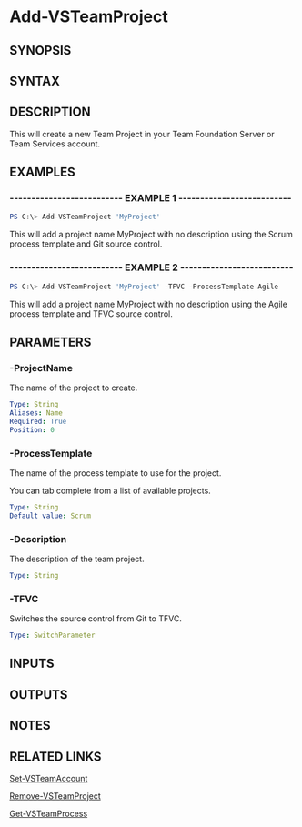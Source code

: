 <!-- #include "./common/header.md" -->

# Add-VSTeamProject

## SYNOPSIS

<!-- #include "./synopsis/Add-VSTeamProject.md" -->

## SYNTAX

## DESCRIPTION

This will create a new Team Project in your Team Foundation Server or Team Services account.

## EXAMPLES

### -------------------------- EXAMPLE 1 --------------------------

```PowerShell
PS C:\> Add-VSTeamProject 'MyProject'
```

This will add a project name MyProject with no description using the Scrum process
template and Git source control.

### -------------------------- EXAMPLE 2 --------------------------

```PowerShell
PS C:\> Add-VSTeamProject 'MyProject' -TFVC -ProcessTemplate Agile
```

This will add a project name MyProject with no description using the Agile process
template and TFVC source control.

## PARAMETERS

### -ProjectName

The name of the project to create.

```yaml
Type: String
Aliases: Name
Required: True
Position: 0
```

### -ProcessTemplate

The name of the process template to use for the project.

You can tab complete from a list of available projects.

```yaml
Type: String
Default value: Scrum
```

### -Description

The description of the team project.

```yaml
Type: String
```

### -TFVC

Switches the source control from Git to TFVC.

```yaml
Type: SwitchParameter
```

## INPUTS

## OUTPUTS

## NOTES

## RELATED LINKS

[Set-VSTeamAccount](Set-VSTeamAccount.md)

[Remove-VSTeamProject](Remove-VSTeamProject.md)

[Get-VSTeamProcess](Get-VSTeamProcess.md)

